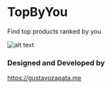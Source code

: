# TopByYou

Find top products ranked by you

![alt text](https://user-images.githubusercontent.com/13090095/71580361-3654bb00-2af8-11ea-900b-e78100176a86.png)

### Designed and Developed by

https://gustavozapata.me

